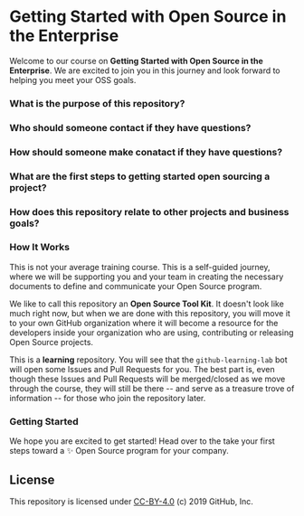 # Getting Started with Open Source in the Enterprise

Welcome to our course on **Getting Started with Open Source in the Enterprise**. We are excited to join you in this journey and look forward to helping you meet your OSS goals.
### What is the purpose of this repository?
### Who should someone contact if they have questions?
### How should someone make conatact if they have questions?
### What are the first steps to getting started open sourcing a project?
### How does this repository relate to other projects and business goals?
### How It Works

This is not your average training course. This is a self-guided journey, where we will be supporting you and your team in creating the necessary documents to define and communicate your Open Source program.

We like to call this repository an **Open Source Tool Kit**. It doesn't look like much right now, but when we are done with this repository, you will move it to your own  GitHub organization where it will become a resource for the developers inside your organization who are using, contributing or releasing Open Source projects.

This is a **learning** repository. You will see that the `github-learning-lab` bot will open some Issues and Pull Requests for you. The best part is, even though these Issues and Pull Requests will be merged/closed as we move through the course, they will still be there -- and serve as a treasure trove of information -- for those who join the repository later.  

### Getting Started

We hope you are excited to get started! Head over to the take your first steps toward a :sparkles: Open Source program for your company.

## License

This repository is licensed under [CC-BY-4.0](../LICENSE) (c) 2019 GitHub, Inc.
